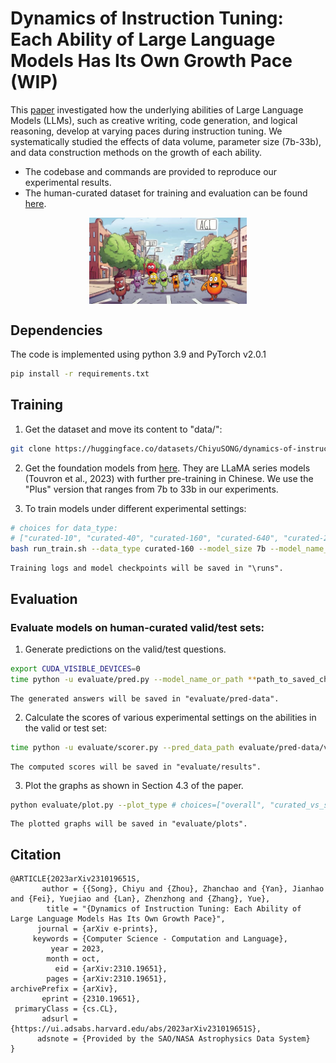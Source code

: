 # Dynamics of Instruction Tuning: Each Ability of Large Language Models Has Its Own Growth Pace (WIP)

This [paper](https://arxiv.org/abs/2310.19651) investigated how the underlying abilities of Large Language Models (LLMs), such as creative writing, code generation, and logical reasoning, develop at varying paces during instruction tuning. We systematically studied the effects of data volume, parameter size (7b-33b), and data construction methods on the growth of each ability.

- The codebase and commands are provided to reproduce our experimental results.
- The human-curated dataset for training and evaluation can be found [here](https://huggingface.co/datasets/ChiyuSONG/dynamics-of-instruction-tuning).

<p align="center" width="100%">
      <img src="img/way_to_agi.jpg" alt="Each ability of LLMs has its own growth pace during instruction tuning." style="width: 50%; min-width: 200px; display: block; margin: auto;">
</p>

## Dependencies
The code is implemented using python 3.9 and PyTorch v2.0.1
```bash
pip install -r requirements.txt
```

## Training
1. Get the dataset and move its content to "data/":
```bash
git clone https://huggingface.co/datasets/ChiyuSONG/dynamics-of-instruction-tuning
```

2. Get the foundation models from [here](https://github.com/ymcui/Chinese-LLaMA-Alpaca). They are LLaMA series models (Touvron et al., 2023) with further pre-training in Chinese. We use the "Plus" version that ranges from 7b to 33b in our experiments.


3. To train models under different experimental settings:
```bash
# choices for data_type:
# ["curated-10", "curated-40", "curated-160", "curated-640", "curated-2560", "curated-10000","synthetic-10", "synthetic-40", "synthetic-160", "synthetic-640", "synthetic-2560", "synthetic-10000","synthetic-40960", "baseline", "reconstruct", "maximum", "mix-0", "mix-2560", "mix-40960"]
bash run_train.sh --data_type curated-160 --model_size 7b --model_name_or_path **path_to_foundation_model** --batch_size 8 --gradient_accumulation 1
```
    Training logs and model checkpoints will be saved in "\runs".

## Evaluation
### Evaluate models on human-curated valid/test sets:

1. Generate predictions on the valid/test questions.
```bash
export CUDA_VISIBLE_DEVICES=0
time python -u evaluate/pred.py --model_name_or_path **path_to_saved_checkpoint** --eval_data_path data/curated/valid #or test
```
    The generated answers will be saved in "evaluate/pred-data".

2. Calculate the scores of various experimental settings on the abilities in the valid or test set:
```bash
time python -u evaluate/scorer.py --pred_data_path evaluate/pred-data/valid #or test
```
    The computed scores will be saved in "evaluate/results".

3. Plot the graphs as shown in Section 4.3 of the paper.
```bash
python evaluate/plot.py --plot_type # choices=["overall", "curated_vs_synthetic-13b", "ood", "curated_vs_synthetic-7b"]
```
    The plotted graphs will be saved in "evaluate/plots".


## Citation
```
@ARTICLE{2023arXiv231019651S,
       author = {{Song}, Chiyu and {Zhou}, Zhanchao and {Yan}, Jianhao and {Fei}, Yuejiao and {Lan}, Zhenzhong and {Zhang}, Yue},
        title = "{Dynamics of Instruction Tuning: Each Ability of Large Language Models Has Its Own Growth Pace}",
      journal = {arXiv e-prints},
     keywords = {Computer Science - Computation and Language},
         year = 2023,
        month = oct,
          eid = {arXiv:2310.19651},
        pages = {arXiv:2310.19651},
archivePrefix = {arXiv},
       eprint = {2310.19651},
 primaryClass = {cs.CL},
       adsurl = {https://ui.adsabs.harvard.edu/abs/2023arXiv231019651S},
      adsnote = {Provided by the SAO/NASA Astrophysics Data System}
}
```
